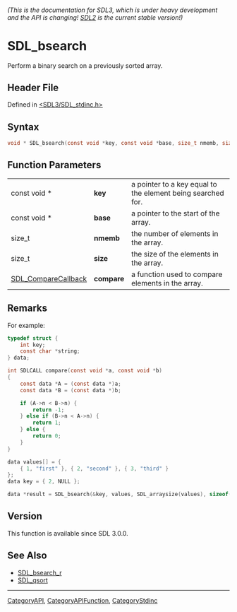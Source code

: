 ###### (This is the documentation for SDL3, which is under heavy development and the API is changing! [SDL2](https://wiki.libsdl.org/SDL2/) is the current stable version!)
# SDL_bsearch

Perform a binary search on a previously sorted array.

## Header File

Defined in [<SDL3/SDL_stdinc.h>](https://github.com/libsdl-org/SDL/blob/main/include/SDL3/SDL_stdinc.h)

## Syntax

```c
void * SDL_bsearch(const void *key, const void *base, size_t nmemb, size_t size, SDL_CompareCallback compare);
```

## Function Parameters

|                                            |             |                                                             |
| ------------------------------------------ | ----------- | ----------------------------------------------------------- |
| const void *                               | **key**     | a pointer to a key equal to the element being searched for. |
| const void *                               | **base**    | a pointer to the start of the array.                        |
| size_t                                     | **nmemb**   | the number of elements in the array.                        |
| size_t                                     | **size**    | the size of the elements in the array.                      |
| [SDL_CompareCallback](SDL_CompareCallback) | **compare** | a function used to compare elements in the array.           |

## Remarks

For example:

```c
typedef struct {
    int key;
    const char *string;
} data;

int SDLCALL compare(const void *a, const void *b)
{
    const data *A = (const data *)a;
    const data *B = (const data *)b;

    if (A->n < B->n) {
        return -1;
    } else if (B->n < A->n) {
        return 1;
    } else {
        return 0;
    }
}

data values[] = {
    { 1, "first" }, { 2, "second" }, { 3, "third" }
};
data key = { 2, NULL };

data *result = SDL_bsearch(&key, values, SDL_arraysize(values), sizeof(values[0]), compare);
```

## Version

This function is available since SDL 3.0.0.

## See Also

- [SDL_bsearch_r](SDL_bsearch_r)
- [SDL_qsort](SDL_qsort)

----
[CategoryAPI](CategoryAPI), [CategoryAPIFunction](CategoryAPIFunction), [CategoryStdinc](CategoryStdinc)

